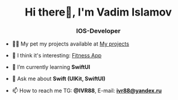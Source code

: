 <h1 align="center">Hi there👋, I'm Vadim Islamov</h1>
<h3 align="center">IOS-Developer</h3>

- 👨‍💻 My pet my projects available at [My projects]([https://github.com/ivr88](https://github.com/ivr88?tab=repositories))

- 📝 I think it's interesting: [Fitness App](https://github.com/ivr88/FitnessAppGit.git)
  
- 🌱 I’m currently learning **SwiftUI**
  
- 💬 Ask me about **Swift (UIKit, SwiftUI)**
  
- 📫 How to reach me TG: **@IVR88**, E-mail: **ivr88@yandex.ru**
